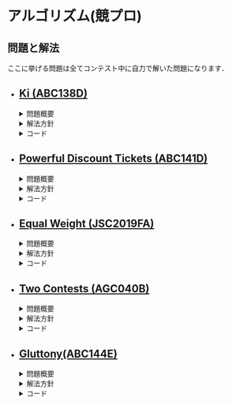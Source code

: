 アルゴリズム(競プロ)
===
##  問題と解法
ここに挙げる問題は全てコンテスト中に自力で解いた問題になります．
- [Ki (ABC138D)][ABC138D]
  - 
  <details><summary>問題概要</summary>

    - 大きさN，頂点番号1を根とする根付き木が与えられる．  
      各頂点にはカウンターが設置されており，初期値は0である．  
    - 以下のような操作をQ回行う．  
      頂点pを根とする部分木に含まれる全ての頂点のカウンターの値にxを足す．
    - 全ての操作の後の各頂点のカウンターの値を求めよ．
  </details>
  <details><summary>解法方針</summary>

    - 愚直(O(NQ))にやっては間に合わないので操作を2つに分ける．  
      1. 「頂点pのカウンターにxを足す．」をQ回繰り返す． 
      2. 根から葉に向かって次の操作を繰り返す．    
        見ている頂点vの親のカウンターの値をvのカウンターに足す．  

      1はO(Q),2はO(N)なので全体の時間計算量はO(N+Q)で間に合う．
  </details>

  <details><summary>コード</summary>

  ```c++
  #include<bits/stdc++.h>
  using namespace std;

  //counterの値を親から子に伝搬させる
  void dfs(int vertex, int parent, 
      vector<vector<int> >& Tree, vector<int>& counter){

    //親のカウンターの値を足し合わせる
    counter[vertex] += counter[parent];

    //子に伝播させる
    for(const int &nxtv : Tree[vertex]){
      if(nxtv == parent)continue;
      dfs(nxtv, vertex, Tree, counter);
    }
  }

  //方針：親から子にカウンターの値を伝播させていくことで実現
  int main(void){
    //入力
    int N,Q;
    cin >> N >> Q;
    //木
    vector<vector<int> > Tree(N+1);
    //頂点のカウンター
    vector<int> counter(N+1,0);
    //木の構築
    for(int i = 0; i < N-1; ++i){
      int a,b;
      cin >> a >> b;
      Tree[a].push_back(b);
      Tree[b].push_back(a);
    }

    //カウンターの加算
    for(int j = 0; j < Q; ++j){
      int p,x;
      cin >> p >> x;
      counter[p] += x;
    }

    //カウンターの伝搬
    dfs(1,0,Tree,counter);

    //出力
    for(int i = 1; i <= N; ++i){
      cout << counter[i] << " ";
    }
    cout << endl;
    return 0;
  }

  ```
  </details>

- [Powerful Discount Tickets (ABC141D)][ABC141D]
  - 
  <details><summary>問題概要</summary>

    - N個の品物を購入する．  
      品物iの値段はAi円．
    - M枚の半額券(小数点以下切り捨て)があり，同じ品物に複数枚適応することが可能．
    - 全ての品物を購入するために必要な最小の金額を求めよ．
  </details>
  <details><summary>解法方針</summary>

    - 最も高価な品物に割引券を使用していくと最小になる．
    - 最も高価な品物を探して割引券を適応するのは愚直にやるとO(N)なのでM回探索するのはO(NM)で間に合わない．
    - priorioty_queueというデータ構造を使うことでその操作の計算量をO(logN)に抑えることができる．
      全体の計算量はO((M+N)logN)で間に合う．

  - priority_queue:ヒープを用いたデータ構造
    - 最大値の取得:O(1)
    - 最大値の取り出し:O(logN)
    - 値の追加:O(logN)  

    で行うことができる．
  </details>

  <details><summary>コード</summary>

  ```c++
  #include<bits/stdc++.h>
  using namespace std;

  //方針：貪欲法(値段の高いものから割引券を適応していく
  int main(void){
    //入力
    int N,M;
    cin >> N >> M;

    //高い金額から順に取り出すためのデータ構造
    priority_queue<long long> prices;

    //pricesに値段を記録していく．
    for(int i = 0; i < N; ++i){
      long long A;
      cin >> A;
      prices.push(A);
    }

    //割引券の使用(高いものから順に適応していく)
    while(M--){
      long long price = prices.top(); prices.pop();
      //割引券の利用
      price /= 2;

      //割引した後も割引券は使えるので割引後の値段を挿入
      prices.push(price);
    }

    //値段の合計
    long long sum = 0ll;
    while(!prices.empty()){
      sum += prices.top(); prices.pop();
    }

    //出力
    cout << sum << endl;
  }
  ```
  </details>

- [Equal Weight (JSC2019FA)][JSC2019FA]
  - 
  <details><summary>問題概要</summary>

    - N個のシャリとM個のネタがあり，シャリiの重さはAi，ネタjの重さはBjである．
    - シャリ同士の重さは全て異なり，ネタ同士の重さも全て異なる．
    - シャリとネタを組み合わせて握りを作る．2つの異なる握りの重さが等しくなるようにできるか．
  </details>
  <details><summary>解法方針</summary>

    - 愚直にやるとO(N^2M^2)で間に合わない．
    - 以下のやり方でO(NM)にできる．
      全てのシャリとネタの組み合わせの握りを一つずつ見ていき，その和wを計算する．  
      今までにwとなる握りが存在すれば，二つの異なる握りの重さが等しくなるようにできるといえる．
      しかし，O(NM)でも間に合わないように見える．
    - 実は鳩ノ巣原理により，握りの重さの最大値+1個の握りを見れば，必ず同じ重さのものが1組以上できるので間に合う．
  </details>
  <details><summary>コード</summary>

  ```c++
  #include<bits/stdc++.h>
  using namespace std;

  //2重ループの計算量はO(NM):間に合わない
  //しかし鳩ノ巣原理により2重ループは高々max(Ai) + max(Bi)しか回らない(重複したら終了)
  int main(){
    //入力
    int N,M;
    cin >> N >> M;
    vector<int> A(N);
    vector<int> B(M);
    for(int i = 0; i < N; ++i){
      cin >> A[i];
    }
    for(int j = 0; j < M; ++j){
      cin >> B[j];
    }

    const int MaxWeight = 2e6;
    //indexが重さ，pairがその重さを作るためのiとj,存在しなければ-1
    vector<pair<int,int> > ids(MaxWeight+1,make_pair(-1,-1));
    //寿司とネタを全探索していく
    for(int i = 0; i < N; ++i){
      for( int j = 0; j < M; ++j){
        int Weight = A[i]+B[j];
        //既に同じ重さの別の組が存在するとき
        if(ids[Weight].first != -1){
          cout << ids[Weight].first << " "
            << ids[Weight].second << " " 
            << i << " "
            << j << endl;
          return 0;
        }
        //存在しないとき
        ids[Weight] = make_pair(i,j);
      }
    }

    //重さの等しい二つの握りが作れない
    cout << -1 << endl;
    return 0;
  }

  ```
  </details>

- [Two Contests (AGC040B)][AGC040B]
  -
  <details><summary>問題概要</summary>

    - N個の閉区間が与えられる．
    - N要素の区間集合を要素数が0ではない二つの集合に分割する．  
      それぞれの区間集合について，共通部分の長さを求めて，その和の最大化を目指す．(最大値を求める)
  </details>
  <details><summary>解法方針</summary>

    - 半開区間の方が取り扱いやすいのでRに1を足して，半開区間にする．[L,R+1)  
      N個の区間をLの昇順にソートする．(Lが一致するときはRの昇順で比較)  
    - この時以下の二つの場合の中に最大値となる分け方が存在する．  
      1. 配列の前方i個と後方N-i個に分けた時
      2. 2つのコンテストを最大範囲のものとそれ以外に分けた時

      1は累積和を応用して，累積共通部分を前からと後ろから計算することによってO(N)で計算できる．  
      2は，最大範囲の長さと全ての共通部分の長さの和を取ると1と組み合わせて網羅できる．O(N)

    ボトルネックはソートの部分なのでO(NlogN)で間に合う．
  </details>
  <details><summary>コード</summary>

  ```c++
  #include<bits/stdc++.h>
  using namespace std;

  //正解者の範囲
  struct Range{
    int L,R;

    //昇順ソートのための比較関数
    bool operator<(const Range &another) const{
      if(L == another.L) return R < another.R;
      return L < another.L;
    }

  };

  //範囲を昇順に並べ境界をずらしていく(境界の左が1回目のコンテスト問題，右が2回目のコンテスト問題)
  //コーナーケースとして最大の範囲一つとそれ以外
  int main(void){
    //入力
    int N;
    cin >> N;
    vector<Range> ranges(N);
    for(int i = 0; i < N; ++i){
      int L,R;
      cin >> L >> R;
      ++R;
      ranges[i] = {L,R};
    }
    sort(ranges.begin(),ranges.end());

    //前方累積共通部分
    vector<Range> fwd(N+1);
    fwd[0] = {1, (int)1e9+1};
    for(int i = 0; i < N; ++i){
      fwd[i+1] = {
        max( ranges[i].L, fwd[i].L),
        max( ranges[i].L, min( ranges[i].R, fwd[i].R ) )
      };
    }

    //後方累積共通部分
    vector<Range> bak(N+1);
    bak[N] = {1, (int)1e9+1};
    for(int i = N-1; i >= 0; --i){
      bak[i] = {
        max( ranges[i].L, bak[i+1].L),
        max( ranges[i].L, min( ranges[i].R, bak[i+1].R ) )
      };
    }

    //コーナーケースを初期値とする．
    int joy = 0;
    for(int i = 0; i < N; ++i){
      //最大の範囲を取る
      joy = max(joy,ranges[i].R-ranges[i].L);
    }
    joy += fwd[N].R-fwd[N].L;

    //境界を見ていく．
    for(int i = 1; i < N; ++i){
      joy = max(joy, 
          fwd[i].R-fwd[i].L + bak[i].R-bak[i].L);
    }

    //出力
    cout << joy << endl;
    return 0;
  }

  ```
  </details>

- [Gluttony(ABC144E)][ABC144E]
  -
  <details><summary>問題概要</summary>

    - 正整数N要素の多重集合A,Fがある．
    - 2つの多重集合の要素同士を1対1対応させ，その積の最大値をコストと呼ぶ．  
      コストを計算する前に，Aの要素の値を0未満にならないように合計でK以下だけ減らすことができる．  
    - コストの最小値を求めよ．
  </details>
  <details><summary>解法方針</summary>

    - Fの要素が小さいものにはAの要素が大きいものを割り当てるのが最適．  
      Fを昇順，Aを降順にソートする．
    - コストをX以下にできるかという判定問題を考える．  
      i番目の要素Ai，Fiがあり，Fi*Q<=Xとなる最大のQを求める．(int型ではQ = X/Fi)  
        - Q>=AiならAi*Fi<=Xなので次の要素に移る．  
        - Q < AiならQになるまでAiを減らして次の要素に移る．  

      全ての要素を見て減らした合計がK以下ならコストをX以下にすることが可能．Kを超えるなら不可能であることがわかる．
      この判定の計算量はO(N)．

    - コストをX以下にできるかという判定問題ができたので，コストの最小値は判定問題がtrueである最小のX．  
      このようなXを求めるには二分探索を行えば良いので，時間計算量はO(Nlog(Fmax*Amax))となり，間に合う．
  </details>
  <details><summary>コード</summary>

  ```c++
  #include<bits/stdc++.h>
  using namespace std;
  using ll = long long;

  //方針：K回の修行でかかる時間X以下にできるかの判定を考える
  //ある時間を境にできるとできないが決まるので2分探索行う
  int main(void){
    //入力
    int N;
    ll K;
    cin >> N >> K;
    vector<ll> A(N);
    vector<ll> F(N);
    for(int i = 0; i < N; ++i) cin >> A[i];
    for(int i = 0; i < N; ++i) cin >> F[i];

    //貪欲に割り当てるため，Aは降順，Fは昇順にソートする
    sort(A.begin(),A.end(),greater<ll>());
    sort(F.begin(),F.end());

    //X以下でできるかの判定
    auto f = [&](ll X){
      ll k = 0;
      for(int i = 0; i<N; ++i){
        //A[i]*F[i]がX以下であるためにA[i]をQ以下にする必要がある
        ll Q = X/F[i];
        //Qになるまで修行．既にQ以下なら必要なし
        k += max(0ll, A[i]-Q);
      }
      //修行回数がK以下ならtrue
      return k<=K;
    };

    // lは必ずできない，rは必ずできる状態にする
    ll l = -1, r = 1e12;
    //lとrが隣り合うまで続ける
    while(r-l>1){
      ll X = (l+r)/2;
      if(f(X)) r = X;
      else l = X;
    }

    //出力
    cout << r << endl;
  }

  ```
  </details>


[ABC138D]:https://atcoder.jp/contests/abc138/tasks/abc138_d
[ABC141D]:https://atcoder.jp/contests/abc141/tasks/abc141_d
[JSC2019FA]:https://atcoder.jp/contests/jsc2019-final/tasks/jsc2019_final_a
[AGC040B]:https://atcoder.jp/contests/agc040/tasks/agc040_b
[ABC144E]:https://atcoder.jp/contests/abc144/tasks/abc144_e

[solveABC138D]:https://github.com/4802525/synapse/blob/master/Ki_ABC138D.cpp
[solveABC141D]:https://github.com/4802525/synapse/blob/master/PowerfulDiscountTickets_ABC141D.cpp
[solveJSC2019FA]:https://github.com/4802525/synapse/blob/master/EqualWeight_JSCF2019A.cpp
[solveAGC040B]:https://github.com/4802525/synapse/blob/master/TwoContests_AGC040B.cpp
[solveABC144E]:https://github.com/4802525/synapse/blob/master/Gluttony_ABC144E.cpp
